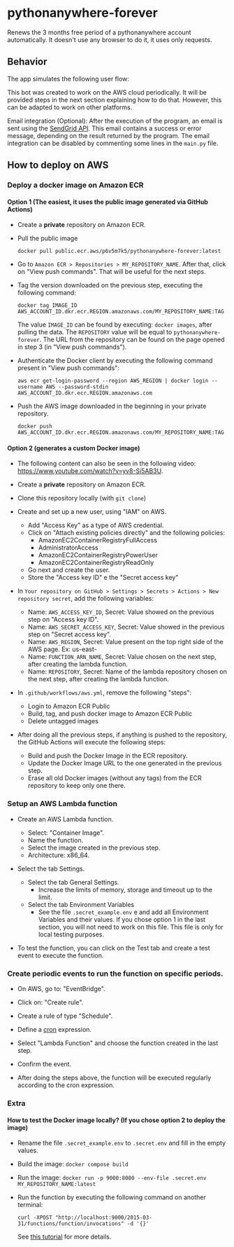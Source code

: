 # pythonanywhere-forever

Renews the 3 months free period of a pythonanywhere account automatically. It doesn't use any browser to do it, it uses only requests.

## Behavior

The app simulates the following user flow:

This bot was created to work on the AWS cloud periodically. It will be provided steps in the next section explaining how to do that. However, this can be adapted to work on other platforms.

Email integration (Optional): After the execution of the program, an email is sent using the [SendGrid API](https://docs.sendgrid.com/pt-br/for-developers/sending-email/api-getting-started). This email contains a success or error message, depending on the result returned by the program. The email integration can be disabled by commenting some lines in the `main.py` file.

## How to deploy on AWS

### Deploy a docker image on Amazon ECR

#### Option 1 (The easiest, it uses the public image generated via GitHub Actions)

- Create a **private** repository on Amazon ECR.

- Pull the public image

  `docker pull public.ecr.aws/p6v5m7k5/pythonanywhere-forever:latest`

- Go to `Amazon ECR > Repositories > MY_REPOSITORY_NAME`. After that, click on "View push commands". That will be useful for the next steps.

- Tag the version downloaded on the previous step, executing the following command:

  `docker tag IMAGE_ID AWS_ACCOUNT_ID.dkr.ecr.REGION.amazonaws.com/MY_REPOSITORY_NAME:TAG`

  The value `IMAGE_ID` can be found by executing: `docker images`, after pulling the data. The `REPOSITORY` value will be equal to `pythonanywhere-forever`. The URL from the repository can be found on the page opened in step 3 (in "View push commands").

- Authenticate the Docker client by executing the following command present in "View push commands":

  `aws ecr get-login-password --region AWS_REGION | docker login --username AWS --password-stdin AWS_ACCOUNT_ID.dkr.ecr.REGION.amazonaws.com`

- Push the AWS image downloaded in the beginning in your private repository.

  `docker push AWS_ACCOUNT_ID.dkr.ecr.REGION.amazonaws.com/MY_REPOSITORY_NAME:TAG`

#### Option 2 (generates a custom Docker image)

- The following content can also be seen in the following video: https://www.youtube.com/watch?v=yv8-Si5AB3U.

- Create a **private** repository on Amazon ECR.

- Clone this repository locally (with `git clone`)

- Create and set up a new user, using "IAM" on AWS.
  - Add "Access Key" as a type of AWS credential.
  - Click on "Attach existing policies directly" and the following policies:
    - AmazonEC2ContainerRegistryFullAccess
    - AdministratorAccess
    - AmazonEC2ContainerRegistryPowerUser
    - AmazonEC2ContainerRegistryReadOnly
  - Go next and create the user.
  - Store the "Access key ID" e the "Secret access key"
- In `Your repository on GitHub > Settings > Secrets > Actions > New repository secret`, add the following variables:

  - Name: `AWS_ACCESS_KEY_ID`, Secret: Value showed on the previous step on "Access key ID".
  - Name: `AWS_SECRET_ACCESS_KEY`, Secret: Value showed in the previous step on "Secret access key".
  - Name: `AWS_REGION`, Secret: Value present on the top right side of the AWS page. Ex: us-east-
  - Name: `FUNCTION_ARN_NAME`, Secret: Value chosen on the next step, after creating the lambda function.
  - Name: `REPOSITORY`, Secret: Name of the lambda repository chosen on the next step, after creating the lambda function.

- In `.github/workflows/aws.yml`, remove the following "steps":

  - Login to Amazon ECR Public
  - Build, tag, and push docker image to Amazon ECR Public
  - Delete untagged images

- After doing all the previous steps, if anything is pushed to the repository, the GitHub Actions will execute the following steps:
  - Build and push the Docker Image in the ECR repository.
  - Update the Docker Image URL to the one generated in the previous step.
  - Erase all old Docker images (without any tags) from the ECR repository to keep only one there.

### Setup an AWS Lambda function

- Create an AWS Lambda function.

  - Select: "Container Image".
  - Name the function.
  - Select the image created in the previous step.
  - Architecture: x86_64.

- Select the tab Settings.

  - Select the tab General Settings.
    - Increase the limits of memory, storage and timeout up to the limit.
  - Select the tab Environment Variables
    - See the file `.secret_example.env` e and add all Environment Variables and their values. If you chose option 1 in the last section, you will not need to work on this file. This file is only for local testing purposes.

- To test the function, you can click on the Test tab and create a test event to execute the function.

### Create periodic events to run the function on specific periods.

- On AWS, go to: "EventBridge".

- Click on: "Create rule".

- Create a rule of type "Schedule".

- Define a [cron](https://docs.aws.amazon.com/AmazonCloudWatch/latest/events/ScheduledEvents.html) expression.

- Select "Lambda Function" and choose the function created in the last step.

- Confirm the event.

- After doing the steps above, the function will be executed regularly according to the cron expression.

### Extra

#### How to test the Docker image locally? (If you chose option 2 to deploy the image)

- Rename the file `.secret_example.env` to `.secret.env` and fill in the empty values.
- Build the image: `docker compose build`
- Run the image: `docker run -p 9000:8080 --env-file .secret.env MY_REPOSITORY_NAME:latest`
- Run the function by executing the following command on another terminal:

  `curl -XPOST "http://localhost:9000/2015-03-31/functions/function/invocations" -d '{}'`

  See [this tutorial](https://docs.aws.amazon.com/lambda/latest/dg/images-test.html) for more details.
